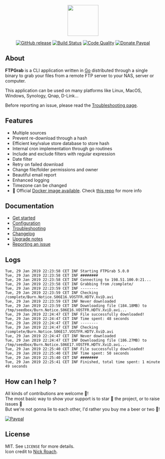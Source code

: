 <p align="center"><a href="https://ftpgrab.github.io" target="_blank"><img width="100" src="https://ftpgrab.github.io/img/logo.png"></a></p>

<p align="center">
  <a href="https://github.com/ftpgrab/ftpgrab/releases/latest"><img src="https://img.shields.io/github/release/ftpgrab/ftpgrab.svg?style=flat-square" alt="GitHub release"></a>
  <a href="https://travis-ci.com/ftpgrab/ftpgrab"><img src="https://img.shields.io/travis/com/ftpgrab/ftpgrab/5.0.x.svg?style=flat-square" alt="Build Status"></a>
  <a href="https://www.codacy.com/app/ftpgrab/ftpgrab"><img src="https://img.shields.io/codacy/grade/354bfb181fc5482dac1e8f31e8e29af5.svg?style=flat-square" alt="Code Quality"></a>
  <a href="https://www.paypal.com/cgi-bin/webscr?cmd=_s-xclick&hosted_button_id=7NFD44VBNE3VL"><img src="https://img.shields.io/badge/donate-paypal-7057ff.svg?style=flat-square" alt="Donate Paypal"></a>
</p>

## About

**FTPGrab** is a CLI application written in [Go](https://golang.org/) distributed through a single binary to grab your files from a remote FTP server to your NAS, server or computer.

This application can be used on many platforms like Linux, MacOS, Windows, Synology, Qnap, D-Link...

Before reporting an issue, please read the [Troubleshooting page](https://ftpgrab.github.io/doc/troubleshooting).

## Features

* Multiple sources
* Prevent re-download through a hash
* Efficient key/value store database to store hash
* Internal cron implementation through go routines
* Include and exclude filters with regular expression
* Date filter
* Retry on failed download
* Change file/folder permissions and owner
* Beautiful email report
* Enhanced logging
* Timezone can be changed
* 🐳 Official [Docker image available](https://hub.docker.com/r/ftpgrab/ftpgrab/). Check [this repo](https://github.com/ftpgrab/docker) for more info

## Documentation

* [Get started](https://ftpgrab.github.io/doc/get-started)
* [Configuration](https://ftpgrab.github.io/doc/configuration)
* [Troubleshooting](https://ftpgrab.github.io/doc/troubleshooting)
* [Changelog](https://ftpgrab.github.io/doc/changelog)
* [Upgrade notes](https://ftpgrab.github.io/doc/upgrade-notes)
* [Reporting an issue](https://ftpgrab.github.io/doc/reporting-issue)

## Logs

```console
Tue, 29 Jan 2019 22:23:58 CET INF Starting FTPGrab 5.0.0
Tue, 29 Jan 2019 22:23:58 CET INF ########
Tue, 29 Jan 2019 22:23:58 CET INF Connecting to 198.51.100.0:21...
Tue, 29 Jan 2019 22:23:58 CET INF Grabbing from /complete/
Tue, 29 Jan 2019 22:23:59 CET INF --------
Tue, 29 Jan 2019 22:23:59 CET INF Checking /complete/Burn.Notice.S06E16.VOSTFR.HDTV.XviD.avi
Tue, 29 Jan 2019 22:23:59 CET INF Never downloaded
Tue, 29 Jan 2019 22:23:59 CET INF Downloading file (184.18MB) to /tmp/seedbox/Burn.Notice.S06E16.VOSTFR.HDTV.XviD.avi...
Tue, 29 Jan 2019 22:24:47 CET INF File successfully downloaded!
Tue, 29 Jan 2019 22:24:47 CET INF Time spent: 48 seconds
Tue, 29 Jan 2019 22:24:47 CET INF --------
Tue, 29 Jan 2019 22:24:47 CET INF Checking /complete/Burn.Notice.S06E17.VOSTFR.HDTV.XviD.avi
Tue, 29 Jan 2019 22:24:47 CET INF Never downloaded
Tue, 29 Jan 2019 22:24:47 CET INF Downloading file (186.27MB) to /tmp/seedbox/Burn.Notice.S06E17.VOSTFR.HDTV.XviD.avi...
Tue, 29 Jan 2019 22:25:40 CET INF File successfully downloaded!
Tue, 29 Jan 2019 22:25:40 CET INF Time spent: 50 seconds
Tue, 29 Jan 2019 22:25:40 CET INF ########
Tue, 29 Jan 2019 22:25:41 CET INF Finished, total time spent: 1 minute 49 seconds
```

## How can I help ?

All kinds of contributions are welcome :raised_hands:!<br />
The most basic way to show your support is to star :star2: the project, or to raise issues :speech_balloon:<br />
But we're not gonna lie to each other, I'd rather you buy me a beer or two :beers:!

[![Paypal](https://ftpgrab.github.io/img/paypal-donate.png)](https://www.paypal.com/cgi-bin/webscr?cmd=_s-xclick&hosted_button_id=7NFD44VBNE3VL)

## License

MIT. See `LICENSE` for more details.<br />
Icon credit to [Nick Roach](http://www.elegantthemes.com/).
